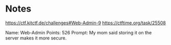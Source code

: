 # Notes
https://ctf.kitctf.de/challenges#Web-Admin-9
https://ctftime.org/task/25508

Name: Web-Admin
Points: 526
Prompt: My mom said storing it on the server makes it more secure.
